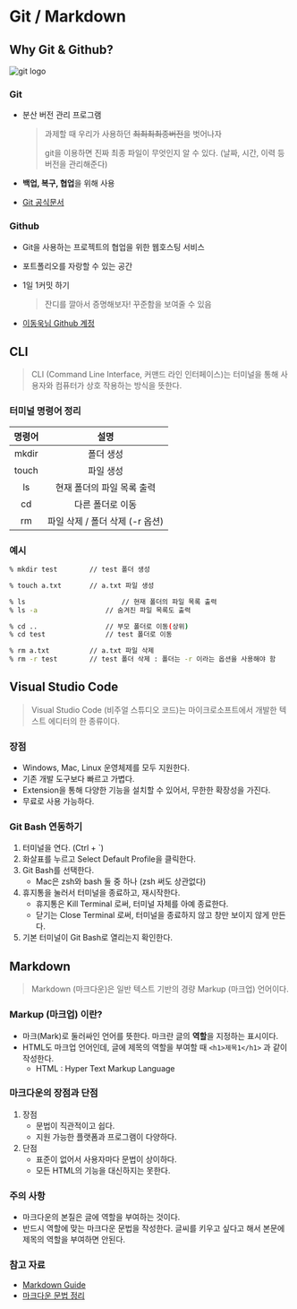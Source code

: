 # Git / Markdown



## Why Git & Github? 

![git logo](https://user-images.githubusercontent.com/49775540/168756716-68f9aebb-380f-4897-8141-78d8403f6113.png)

### Git

- 분산 버전 관리 프로그램

  > 과제할 때 우리가 사용하던 ~~최최최최종버전~~을 벗어나자
  >
  > git을 이용하면 진짜 최종 파일이 무엇인지 알 수 있다. (날짜, 시간, 이력 등 버전을 관리해준다)

- **백업, 복구, 협업**을 위해 사용

- [Git 공식문서](https://git-scm.com/book/ko/v2)

### Github

- Git을 사용하는 프로젝트의 협업을 위한 웹호스팅 서비스

- 포트폴리오를 자랑할 수 있는 공간

- 1일 1커밋 하기

  > 잔디를 깔아서 증명해보자! 꾸준함을 보여줄 수 있음

- [이동욱님 Github 계정](https://github.com/jojoldu)



## CLI

> CLI (Command Line Interface, 커맨드 라인 인터페이스)는 터미널을 통해 사용자와 컴퓨터가 상호 작용하는 방식을 뜻한다.



### 터미널 명령어 정리

| 명령어 |              설명               |
| :----: | :-----------------------------: |
| mkdir  |            폴더 생성            |
| touch  |            파일 생성            |
|   ls   |   현재 폴더의 파일 목록 출력    |
|   cd   |        다른 폴더로 이동         |
|   rm   | 파일 삭제 / 폴더 삭제 (-r 옵션) |

### 예시

```bash
% mkdir test		// test 폴더 생성

% touch a.txt		// a.txt 파일 생성

% ls						// 현재 폴더의 파일 목록 출력
% ls -a					// 숨겨진 파일 목록도 출력

% cd ..					// 부모 폴더로 이동(상위)
% cd test				// test 폴더로 이동

% rm a.txt			// a.txt 파일 삭제
% rm -r test		// test 폴더 삭제 : 폴더는 -r 이라는 옵션을 사용해야 함
```



##  Visual Studio Code

> Visual Studio Code (비주얼 스튜디오 코드)는 마이크로소프트에서 개발한 텍스트 에디터의 한 종류이다.



### 장점

- Windows, Mac, Linux 운영체제를 모두 지원한다.
- 기존 개발 도구보다 빠르고 가볍다.
- Extension을 통해 다양한 기능을 설치할 수 있어서, 무한한 확장성을 가진다.
- 무료로 사용 가능하다.

### Git Bash 연동하기

1. 터미널을 연다. (Ctrl + `)
2. 화살표를 누르고 Select Default Profile을 클릭한다.
3. Git Bash를 선택한다.
   - Mac은 zsh와 bash 둘 중 하나 (zsh 써도 상관없다)
4. 휴지통을 눌러서 터미널을 종료하고, 재시작한다.
   - 휴지통은 Kill Terminal 로써, 터미널 자체를 아예 종료한다.
   - 닫기는 Close Terminal 로써, 터미널을 종료하지 않고 창만 보이지 않게 만든다.
5. 기본 터미널이 Git Bash로 열리는지 확인한다.



## Markdown

>  Markdown (마크다운)은 일반 텍스트 기반의 경량 Markup (마크업) 언어이다.



### Markup (마크업) 이란?

- 마크(Mark)로 둘러싸인 언어를 뜻한다. 마크란 글의 **역할**을 지정하는 표시이다.
- HTML도 마크업 언어인데, 글에 제목의 역할을 부여할 때 `<h1>제목1</h1>` 과 같이 작성한다.
  - HTML : Hyper Text Markup Language


### 마크다운의 장점과 단점

1. 장점
   - 문법이 직관적이고 쉽다.
   - 지원 가능한 플랫폼과 프로그램이 다양하다.
2. 단점
   - 표준이 없어서 사용자마다 문법이 상이하다.
   - 모든 HTML의 기능을 대신하지는 못한다.

### 주의 사항

- 마크다운의 본질은 글에 역할을 부여하는 것이다.
- 반드시 역할에 맞는 마크다운 문법을 작성한다. 글씨를 키우고 싶다고 해서 본문에 제목의 역할을 부여하면 안된다.

### 참고 자료

- [Markdown Guide](https://www.markdownguide.org/basic-syntax/)
- [마크다운 문법 정리](https://gist.github.com/ihoneymon/652be052a0727ad59601)

